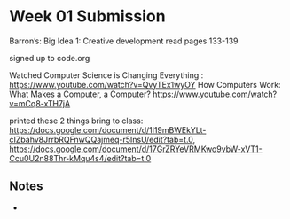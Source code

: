 # Week 01 Submission

Barron’s: Big Idea 1: Creative development
    read pages 133-139 

signed up to code.org 

Watched
    Computer Science is Changing Everything : https://www.youtube.com/watch?v=QvyTEx1wyOY
    How Computers Work: What Makes a Computer, a Computer? https://www.youtube.com/watch?v=mCq8-xTH7jA

printed these 2 things bring to class:
    https://docs.google.com/document/d/1l19mBWEkYLt-cIZbahv8JrrbRQFnwQQajmeq-r5InsU/edit?tab=t.0,
    https://docs.google.com/document/d/17GrZRYeVRMKwo9vbW-xVT1-Ccu0U2n88Thr-kMqu4s4/edit?tab=t.0

Notes
- 
- 
